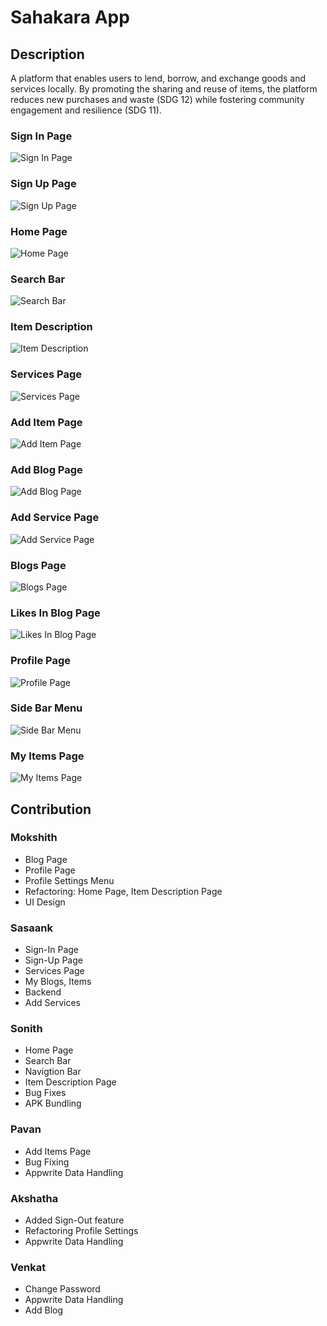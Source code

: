# Sahakara App
## Description
A platform that enables users to lend, borrow, and exchange goods and services locally. By promoting the sharing and reuse of items, the platform reduces new purchases and waste (SDG 12) while fostering community engagement and resilience (SDG 11). 

<div class="menu">
    <div class="menu-item">
        <h3>Sign In Page</h3>
        <img src="./App-pics/signin.jpeg" alt="Sign In Page" />
    </div>
    <div class="menu-item">
        <h3>Sign Up Page</h3>
        <img src="./App-pics/signup.jpeg" alt="Sign Up Page" />
    </div>
    <div class="menu-item">
        <h3>Home Page</h3>
        <img src="./App-pics/home_page.jpeg" alt="Home Page" />
    </div>
    <div class="menu-item">
        <h3>Search Bar</h3>
        <img src="./App-pics/search_bar.jpeg" alt="Search Bar" />
    </div>
    <div class="menu-item">
        <h3>Item Description</h3>
        <img src="./App-pics/item_description.jpeg" alt="Item Description" />
    </div>
    <div class="menu-item">
        <h3>Services Page</h3>
        <img src="./App-pics/services_page.jpeg" alt="Services Page" />
    </div>
    <div class="menu-item">
        <h3>Add Item Page</h3>
        <img src="./App-pics/add_item.jpeg" alt="Add Item Page" />
    </div>
    <div class="menu-item">
        <h3>Add Blog Page</h3>
        <img src="./App-pics/Add_Blog.jpeg" alt="Add Blog Page" />
    </div>
    <div class="menu-item">
        <h3>Add Service Page</h3>
        <img src="./App-pics/Add_service.jpeg" alt="Add Service Page" />
    </div>
    <div class="menu-item">
        <h3>Blogs Page</h3>
        <img src="./App-pics/blog_page.jpeg" alt="Blogs Page" />
    </div>
    <div class="menu-item">
        <h3>Likes In Blog Page</h3>
        <img src="./App-pics/Blog_page_for_likes.jpeg" alt="Likes In Blog Page" />
    </div>
    <div class="menu-item">
        <h3>Profile Page</h3>
        <img src="./App-pics/profile_page.jpeg" alt="Profile Page" />
    </div>
    <div class="menu-item">
        <h3>Side Bar Menu</h3>
        <img src="./App-pics/sidebar_menu.jpeg" alt="Side Bar Menu" />
    </div>
    <div class="menu-item">
        <h3>My Items Page</h3>
        <img src="./App-pics/myitmes_page.jpeg" alt="My Items Page" />
    </div>
</div>




## Contribution
### Mokshith

* Blog Page
* Profile Page
* Profile Settings Menu
* Refactoring: Home Page, Item Description Page
* UI Design

### Sasaank

* Sign-In Page
* Sign-Up Page
* Services Page
* My Blogs, Items
* Backend
* Add Services

### Sonith

* Home Page
* Search Bar
* Navigtion Bar
* Item Description Page
* Bug Fixes
* APK Bundling

### Pavan

* Add Items Page
* Bug Fixing
* Appwrite Data Handling

### Akshatha

* Added Sign-Out feature
* Refactoring Profile Settings
* Appwrite Data Handling

### Venkat

* Change Password
* Appwrite Data Handling
* Add Blog



